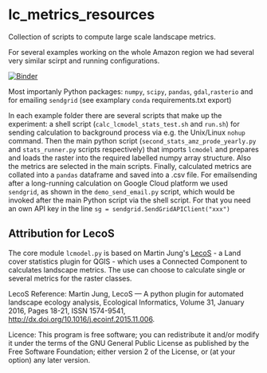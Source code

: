 # lc_metrics_resources

Collection of scripts to compute large scale landscape metrics.

For several examples working on the whole Amazon region we had several very similar scirpt and running configurations.

[![Binder](https://mybinder.org/badge_logo.svg)](https://mybinder.org/v2/gh/LandscapeGeoinformatics/lc_metrics_resources/master?filepath=interactive-example.ipynb)

Most importanly Python packages: `numpy`, `scipy`, `pandas`, `gdal`,`rasterio` and for emailing `sendgrid` (see examplary `conda` requirements.txt export)

In each example folder there are several scripts that make up the experiment: a shell script (`calc_lcmodel_stats_test.sh` and `run.sh`) for sending calculation to background process via e.g. the Unix/Linux `nohup` command. Then the main python script (`second_stats_amz_prode_yearly.py` and `stats_runner.py` scripts respectively) that imports `lcmodel` and prepares and loads the raster into the required labelled numpy array structure. Also the metrics are selected in the main scripts. Finally, calculated metrics are collated into a `pandas` dataframe and saved into a .csv file.
For emailsending after a long-running calculation on Google Cloud platform we used `sendgrid`, as shown in the `demo_send_email.py` script, which would be invoked after the main Python script via the shell script. For that you need an own API key in the line `sg = sendgrid.SendGridAPIClient("xxx")`

## Attribution for LecoS

The core module `lcmodel.py` is based on Martin Jung's [LecoS](https://github.com/Martin-Jung/LecoS) - a Land cover statistics plugin for QGIS - which uses a Connected Component to calculates landscape metrics. The use can choose to calculate single or several metrics for the raster classes.

LecoS Reference:
Martin Jung, LecoS — A python plugin for automated landscape ecology analysis, Ecological Informatics, Volume 31, January 2016, Pages 18-21, ISSN 1574-9541, http://dx.doi.org/10.1016/j.ecoinf.2015.11.006.

Licence:
This program is free software; you can redistribute it and/or modify it under the terms of the GNU General Public License as published by the Free Software Foundation; either version 2 of the License, or (at your option) any later version.
